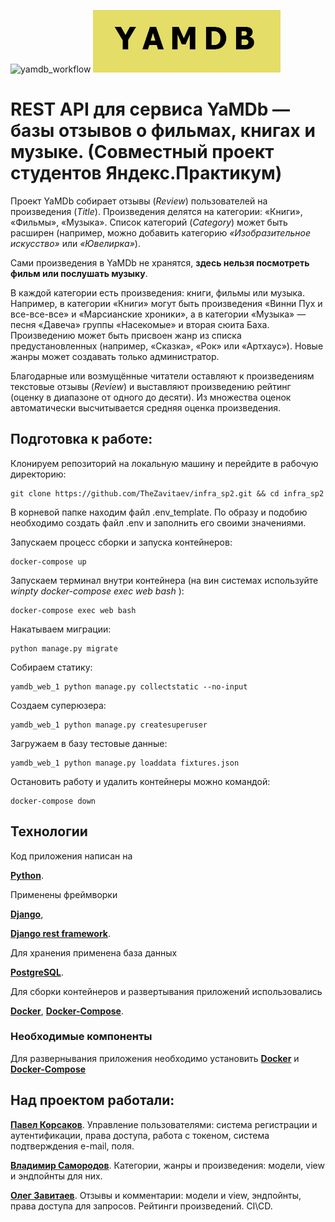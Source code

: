 ![yamdb_workflow](https://github.com/TheZavitaev/yamdb_final/workflows/.github/workflows/yamdb_workflow.yaml/badge.svg)
![YAMDB banner](/static/banner.jpg)

# REST API для сервиса YaMDb — базы отзывов о фильмах, книгах и музыке. (Совместный проект студентов Яндекс.Практикум)

Проект YaMDb собирает отзывы (*Review*) пользователей на произведения (*Title*). Произведения делятся на категории: «Книги», «Фильмы», «Музыка». Список категорий (*Category*) может быть расширен (например, можно добавить категорию *«Изобразительное искусство»* или *«Ювелирка»*).

Сами произведения в YaMDb не хранятся, **здесь нельзя посмотреть фильм или послушать музыку**.

В каждой категории есть произведения: книги, фильмы или музыка. Например, в категории «Книги» могут быть произведения «Винни Пух и все-все-все» и «Марсианские хроники», а в категории «Музыка» — песня «Давеча» группы «Насекомые» и вторая сюита Баха. Произведению может быть присвоен жанр из списка предустановленных (например, «Сказка», «Рок» или «Артхаус»). Новые жанры может создавать только администратор.

Благодарные или возмущённые читатели оставляют к произведениям текстовые отзывы (*Review*) и выставляют произведению рейтинг (оценку в диапазоне от одного до десяти). Из множества оценок автоматически высчитывается средняя оценка произведения.

## Подготовка к работе:

Клонируем репозиторий на локальную машину и перейдите в рабочую директорию:
```
git clone https://github.com/TheZavitaev/infra_sp2.git && cd infra_sp2
```
В корневой папке находим файл .env_template. По образу и подобию необходимо создать файл .env и заполнить его своими значениями.

Запускаем процесс сборки и запуска контейнеров:
```
docker-compose up
```
Запускаем терминал внутри контейнера (на вин системах используйте *winpty docker-compose exec web bash*
):
```
docker-compose exec web bash
```
Накатываем миграции:
```
python manage.py migrate
```
Собираем статику:
```
yamdb_web_1 python manage.py collectstatic --no-input
```
Создаем суперюзера:
```
yamdb_web_1 python manage.py createsuperuser
```
Загружаем в базу тестовые данные:
```
yamdb_web_1 python manage.py loaddata fixtures.json
```
Остановить работу и удалить контейнеры можно командой:
```
docker-compose down
```

## Технологии
Код приложения написан на 

**[Python](https://www.python.org/)**. 

Применены фреймворки 

**[Django](https://www.djangoproject.com/)**, 

**[Django rest framework](https://www.django-rest-framework.org/)**. 

Для хранения применена база данных 

**[PostgreSQL](https://www.postgresql.org/)**.

Для сборки контейнеров и развертывания приложений использовались

**[Docker](https://www.docker.com/)**,
 **[Docker-Compose](https://docs.docker.com/compose/)**.

### Необходимые компоненты

Для развернывания приложения необходимо установить **[Docker](https://docs.docker.com/engine/install/)** и **[Docker-Compose](https://docs.docker.com/compose/install/)**

## Над проектом работали:
**[Павел Корсаков](https://github.com/KorsakovPV)**. Управление пользователями: система регистрации и аутентификации, права доступа, работа с токеном, система подтверждения e-mail, поля.

**[Владимир Самородов](https://github.com/Jejevkin)**.  Категории, жанры и произведения: модели, view и эндпойнты для них.

**[Олег Завитаев](https://github.com/TheZavitaev)**. Отзывы и комментарии: модели и view, эндпойнты, права доступа для запросов. Рейтинги произведений. CI\CD.



